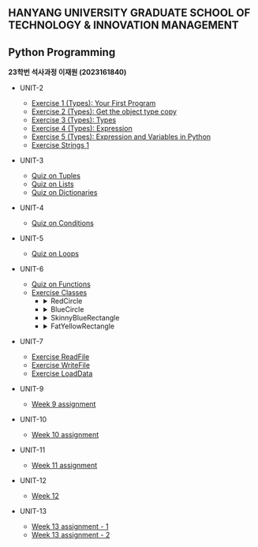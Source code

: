 ## HANYANG UNIVERSITY GRADUATE SCHOOL OF TECHNOLOGY & INNOVATION MANAGEMENT

## Python Programming

**23학번 석사과정 이재원 (2023161840)**

-   UNIT-2
    -   [Exercise 1 (Types): Your First Program](<https://github.com/j369369/hy-mot/blob/master/unit-2/Exercise%201%20(Types)%3A%20Your%20First%20Program.py>)
    -   [Exercise 2 (Types): Get the object type copy](<https://github.com/j369369/hy-mot/blob/master/unit-2/Exercise%202%20(Types)%3A%20Get%20the%20object%20type%20copy.py>)
    -   [Exercise 3 (Types): Types](<https://github.com/j369369/hy-mot/blob/master/unit-2/Exercise%203%20(Types)%3A%20Types.py>)
    -   [Exercise 4 (Types): Expression](<https://github.com/j369369/hy-mot/blob/master/unit-2/Exercise%204%20(Types)%3A%20Expression.py>)
    -   [Exercise 5 (Types): Expression and Variables in Python](<https://github.com/j369369/hy-mot/blob/master/unit-2/Exercise%205%20(Types)%3A%20Expression%20and%20Variables%20in%20Python.py>)
    -   [Exercise Strings 1](https://github.com/j369369/hy-mot/blob/master/unit-2/Exercise%20Strings%201.py)
-   UNIT-3
    -   [Quiz on Tuples](https://github.com/j369369/hy-mot/blob/master/unit-3/Quiz%20on%20Tuples.py)
    -   [Quiz on Lists](https://github.com/j369369/hy-mot/blob/master/unit-3/Quiz%20on%20Lists.py)
    -   [Quiz on Dictionaries](https://github.com/j369369/hy-mot/blob/master/unit-3/Quiz%20on%20Dictionaries.py)
-   UNIT-4
    -   [Quiz on Conditions](https://github.com/j369369/hy-mot/blob/master/unit-4/Quiz%20on%20Conditions.py)
-   UNIT-5
    -   [Quiz on Loops](https://github.com/j369369/hy-mot/blob/master/unit-5/Quiz%20on%20Loops.py)
-   UNIT-6
    -   [Quiz on Functions](https://github.com/j369369/hy-mot/blob/master/unit-6/Quiz%20on%20Functions.py)
    -   [Exercise Classes](https://github.com/j369369/hy-mot/blob/master/unit-6/Exercise%20Classes.py)
        -   <details>
            <summary> RedCircle </summary>
                <img src=https://raw.githubusercontent.com/j369369/hy-mot/master/RedCircle.png width =200>
            </details>
        -   <details>
            <summary> BlueCircle </summary>
                <img src=https://raw.githubusercontent.com/j369369/hy-mot/master/BlueCircle.png width =200>
            </details>
        -   <details>
            <summary> SkinnyBlueRectangle </summary>
                <img src=https://raw.githubusercontent.com/j369369/hy-mot/master/SkinnyBlueRectangle.png width =200>
            </details>
        -   <details>
            <summary> FatYellowRectangle </summary>
                <img src=https://raw.githubusercontent.com/j369369/hy-mot/master/FatYellowRectangle.png width =200>
            </details>
-   UNIT-7

    -   [Exercise ReadFile](https://github.com/j369369/hy-mot/blob/master/unit-7/Exercise%20ReadFile.py)
    -   [Exercise WriteFile](https://github.com/j369369/hy-mot/blob/master/unit-7/Exercise%20WriteFile.py)
    -   [Exercise LoadData](https://github.com/j369369/hy-mot/blob/master/unit-7/Exercise%20LoadData.py)

-   UNIT-9
    -   [Week 9 assignment](https://github.com/j369369/hy-mot/blob/master/unit-9/Week_9_assignment.ipynb)
-   UNIT-10
    -   [Week 10 assignment](https://github.com/j369369/hy-mot/blob/master/unit-10/Week_10_assignment.ipynb)
-   UNIT-11
    -   [Week 11 assignment](https://github.com/j369369/hy-mot/blob/master/unit-11/Week_11_assignment.ipynb)
-   UNIT-12
    -   [Week 12](https://github.com/j369369/hy-mot/tree/master/unit-12)
-   UNIT-13
    -   [Week 13 assignment - 1](https://github.com/j369369/hy-mot/blob/master/unit-13/Week_13_assignment_1.ipynb)
    -   [Week 13 assignment - 2](https://github.com/j369369/hy-mot/blob/master/unit-13/Week_13_assignment_2.ipynb)
